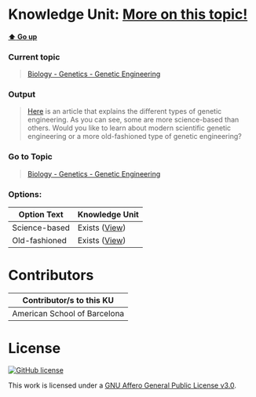 # Knowledge Unit: [More on this topic!](../../knowledge_units/biology-genetics-genetic-engineering/more-on-this-topic.md)

#### [:arrow_up: Go up](../../topics/biology-genetics-genetic-engineering.md)
### Current topic
> [Biology - Genetics - Genetic Engineering](../../topics/biology-genetics-genetic-engineering.md)
### Output
> [Here](https://geneticeducation.co.in/what-is-genetic-engineering-definition-types-process-and-application/) is an article that explains the different types of genetic engineering. As you can see, some are more science-based than others. Would you like to learn about modern scientific genetic engineering or a more old-fashioned type of genetic engineering?
### Go to Topic
> [Biology - Genetics - Genetic Engineering](../../topics/biology-genetics-genetic-engineering.md)

### Options: 

| Option Text | Knowledge Unit |
| - | - |  
| Science-based  |  Exists ([View](../../knowledge_units/biology-genetics-genetic-engineering/science-based.md))  |  
| Old-fashioned  |  Exists ([View](../../knowledge_units/biology-genetics-genetic-engineering/old-fashioned.md))  | 

# Contributors

| Contributor/s to this KU |
| - | 
| American School of Barcelona |

# License
[![GitHub license](https://img.shields.io/github/license/inbrainz/cerebro)](https://github.com/inbrainz/cerebro/blob/master/LICENSE)

This work is licensed under a [GNU Affero General Public License v3.0](https://www.gnu.org/licenses/agpl-3.0.txt).